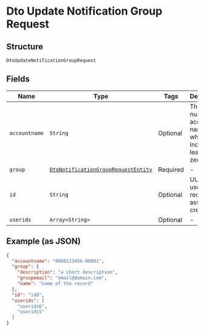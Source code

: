 
# Dto Update Notification Group Request

## Structure

`DtoUpdateNotificationGroupRequest`

## Fields

| Name | Type | Tags | Description |
|  --- | --- | --- | --- |
| `accountname` | `String` | Optional | The numeric account name, which must include leading zeros |
| `group` | [`DtoNotificationGroupRequestEntity`](../../doc/models/dto-notification-group-request-entity.md) | Required | - |
| `id` | `String` | Optional | UUID of the user record, assigned at creation |
| `userids` | `Array<String>` | Optional | - |

## Example (as JSON)

```json
{
  "accountname": "0000123456-00001",
  "group": {
    "description": "a short description",
    "groupemail": "email@domain.com",
    "name": "name of the record"
  },
  "id": "id8",
  "userids": [
    "userids6",
    "userids5"
  ]
}
```

